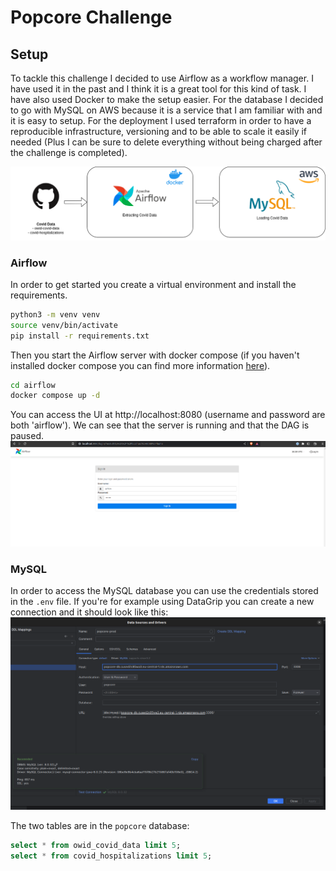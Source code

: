 # Popcore Challenge

## Setup
To tackle this challenge I decided to use Airflow as a workflow manager. I have used it in the past and I think it is a great tool for this kind of task. I have also used Docker to make the setup easier. For the database I decided to go with MySQL on AWS because it is a service that I am familiar with and it is easy to setup. For the deployment I used terraform in order to have a reproducible infrastructure, versioning and to be able to scale it easily if needed (Plus I can be sure to delete everything without being charged after the challenge is completed).

![setup](screenshots/0_setup.png)

### Airflow
In order to get started you create a virtual environment and install the requirements.
```bash
python3 -m venv venv
source venv/bin/activate
pip install -r requirements.txt
```
Then you start the Airflow server with docker compose (if you haven't installed docker compose you can find more information [here](https://docs.docker.com/compose/)). 
```bash
cd airflow
docker compose up -d
```
You can access the UI at http://localhost:8080 (username and password are both 'airflow'). We can see that the server is running and that the DAG is paused.
![airflow](screenshots/1_airflow_running.png)

### MySQL
In order to access the MySQL database you can use the credentials stored in the `.env` file. If you're for example using DataGrip you can create a new connection and it should look like this:
![mysql](screenshots/2_datagrip.png)

The two tables are in the `popcore` database:
```sql
select * from owid_covid_data limit 5;
select * from covid_hospitalizations limit 5;
```

